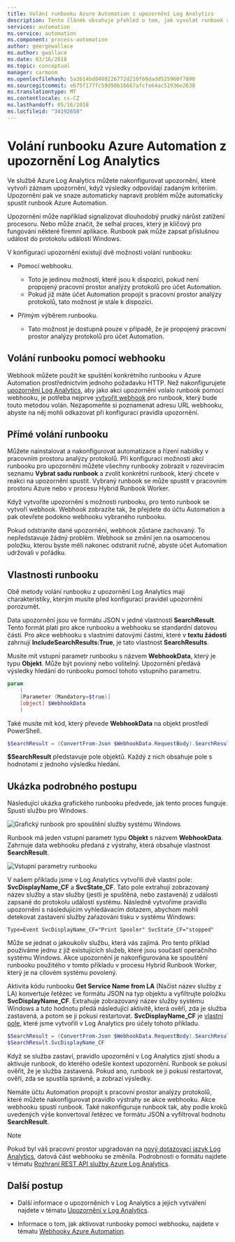 ```yaml
---
title: Volání runbooku Azure Automation z upozornění Log Analytics
description: Tento článek obsahuje přehled o tom, jak vyvolat runbook služby automatizace výstraze analýzy protokolů v Azure.
services: automation
ms.service: automation
ms.component: process-automation
author: georgewallace
ms.author: gwallace
ms.date: 03/16/2018
ms.topic: conceptual
manager: carmonm
ms.openlocfilehash: 5a3b14bd8409226772d210f60dadd525960f7890
ms.sourcegitcommit: eb75f177fc59d90b1b667afcfe64ac51936e2638
ms.translationtype: MT
ms.contentlocale: cs-CZ
ms.lasthandoff: 05/16/2018
ms.locfileid: "34192658"
---
```

# <a name="call-an-azure-automation-runbook-from-a-log-analytics-alert"></a>Volání runbooku Azure Automation z upozornění Log Analytics

Ve službě Azure Log Analytics můžete nakonfigurovat upozornění, které vytvoří záznam upozornění, když výsledky odpovídají zadaným kritériím. Upozornění pak ve snaze automaticky napravit problém může automaticky spustit runbook Azure Automation. 

Upozornění může například signalizovat dlouhodobý prudký nárůst zatížení procesoru. Nebo může značit, že selhal proces, který je klíčový pro fungování některé firemní aplikace. Runbook pak může zapsat příslušnou událost do protokolu událostí Windows.  

V konfiguraci upozornění existují dvě možnosti volání runbooku:

* Pomocí webhooku.
   * Toto je jedinou možností, které jsou k dispozici, pokud není propojený pracovní prostor analýzy protokolů pro účet Automation.
   * Pokud již máte účet Automation propojit s pracovní prostor analýzy protokolů, tato možnost je stále k dispozici.  

* Přímým výběrem runbooku.
   * Tato možnost je dostupná pouze v případě, že je propojený pracovní prostor analýzy protokolů pro účet Automation.

## <a name="calling-a-runbook-by-using-a-webhook"></a>Volání runbooku pomocí webhooku

Webhook můžete použít ke spuštění konkrétního runbooku v Azure Automation prostřednictvím jednoho požadavku HTTP. Než nakonfigurujete [upozornění Log Analytics](../log-analytics/log-analytics-alerts.md#alert-rules), aby jako akci upozornění volalo runbook pomocí webhooku, je potřeba nejprve [vytvořit webhook](automation-webhooks.md#creating-a-webhook) pro runbook, který bude touto metodou volán. Nezapomeňte si poznamenat adresu URL webhooku, abyste na něj mohli odkazovat při konfiguraci pravidla upozornění.   

## <a name="calling-a-runbook-directly"></a>Přímé volání runbooku

Můžete nainstalovat a nakonfigurovat automatizace a řízení nabídky v pracovním prostoru analýzy protokolů. Při konfiguraci možnosti akcí runbooku pro upozornění můžete všechny runbooky zobrazit v rozevíracím seznamu **Vybrat sadu runbook** a zvolit konkrétní runbook, který chcete v reakci na upozornění spustit. Vybraný runbook se může spustit v pracovním prostoru Azure nebo v procesu Hybrid Runbook Worker. 

Když vytvoříte upozornění s možností runbooku, pro tento runbook se vytvoří webhook. Webhook zobrazíte tak, že přejdete do účtu Automation a pak otevřete podokno webhooku vybraného runbooku. 

Pokud odstraníte dané upozornění, webhook zůstane zachovaný. To nepředstavuje žádný problém. Webhook se změní jen na osamocenou položku, kterou byste měli nakonec odstranit ručně, abyste účet Automation udržovali v pořádku.  

## <a name="characteristics-of-a-runbook"></a>Vlastnosti runbooku

Obě metody volání runbooku z upozornění Log Analytics mají charakteristiky, kterým musíte před konfigurací pravidel upozornění porozumět. 

Data upozornění jsou ve formátu JSON v jedné vlastnosti **SearchResult**. Tento formát platí pro akce runbooku a webhooku se standardní datovou částí. Pro akce webhooku s vlastními datovými částmi, které v **textu žádosti** zahrnují **IncludeSearchResults:True**, je tato vlastnost **SearchResults**.

Musíte mít vstupní parametr runbooku s názvem **WebhookData**, který je typu **Objekt**. Může být povinný nebo volitelný. Upozornění předává výsledky hledání do runbooku pomocí tohoto vstupního parametru.

```powershell
param  
    (  
    [Parameter (Mandatory=$true)]  
    [object] $WebhookData  
    )
```
Také musíte mít kód, který převede **WebhookData** na objekt prostředí PowerShell.

```powershell
$SearchResult = (ConvertFrom-Json $WebhookData.RequestBody).SearchResult.value
```

**$SearchResult** představuje pole objektů. Každý z nich obsahuje pole s hodnotami z jednoho výsledku hledání.


## <a name="example-walkthrough"></a>Ukázka podrobného postupu

Následující ukázka grafického runbooku předvede, jak tento proces funguje. Spustí službu pro Windows.

![Grafický runbook pro spouštění služby systému Windows](media/automation-invoke-runbook-from-omsla-alert/automation-runbook-restartservice.png)

Runbook má jeden vstupní parametr typu **Objekt** s názvem **WebhookData**. Zahrnuje data webhooku předaná z výstrahy, která obsahuje vlastnost **SearchResult**.

![Vstupní parametry runbooku](media/automation-invoke-runbook-from-omsla-alert/automation-runbook-restartservice-inputparameter.png)

V našem příkladu jsme v Log Analytics vytvořili dvě vlastní pole: **SvcDisplayName_CF** a **SvcState_CF**. Tato pole extrahují zobrazovaný název služby a stav služby (jestli je spuštěná, nebo zastavená) z události zapsané do protokolu událostí systému. Následně vytvoříme pravidlo upozornění s následujícím vyhledávacím dotazem, abychom mohli detekovat zastavení služby zařazování tisku v systému Windows:

`Type=Event SvcDisplayName_CF="Print Spooler" SvcState_CF="stopped"` 

Může se jednat o jakoukoliv službu, která vás zajímá. Pro tento příklad používáme jednu z již existujících služeb, které jsou součástí operačního systému Windows. Akce upozornění je nakonfigurována ke spouštění runbooku použitého v tomto příkladu v procesu Hybrid Runbook Worker, který je na cílovém systému povolený.   

Aktivita kódu runbooku **Get Service Name from LA** (Načíst název služby z LA) konvertuje řetězec ve formátu JSON na typ objektu a vyfiltrujte položku **SvcDisplayName_CF**. Extrahuje zobrazovaný název služby systému Windows a tuto hodnotu předá následující aktivitě, která ověří, zda je služba zastavená, a potom se ji pokusí restartovat. **SvcDisplayName_CF** je [vlastní pole](../log-analytics/log-analytics-custom-fields.md), které jsme vytvořili v Log Analytics pro účely tohoto příkladu.

```powershell
$SearchResult = (ConvertFrom-Json $WebhookData.RequestBody).SearchResult.value
$SearchResult.SvcDisplayName_CF  
```

Když se služba zastaví, pravidlo upozornění v Log Analytics zjistí shodu a aktivuje runbook, do kterého odešle kontext upozornění. Runbook se pokusí ověřit, že je služba zastavená. Pokud ano, runbook se ji pokusí restartovat, ověří, zda se spustila správně, a zobrazí výsledky.     

Nemáte účtu Automation propojit s pracovní prostor analýzy protokolů, které můžete nakonfigurovat pravidlo výstrahy se akce webhooku. Akce webhooku spustí runbook. Také nakonfiguruje runbook tak, aby podle kroků uvedených výše konvertoval řetězec ve formátu JSON a vyfiltroval hodnotu **SearchResult**.    

>[!NOTE]
> Pokud byl váš pracovní prostor upgradován na [nový dotazovací jazyk Log Analytics](../log-analytics/log-analytics-log-search-upgrade.md), datová část webhooku se změnila. Podrobnosti o formátu najdete v tématu [Rozhraní REST API služby Azure Log Analytics](https://aka.ms/loganalyticsapiresponse).

## <a name="next-steps"></a>Další postup

* Další informace o upozorněních v Log Analytics a jejich vytváření najdete v tématu [Upozornění v Log Analytics](../log-analytics/log-analytics-alerts.md).

* Informace o tom, jak aktivovat runbooky pomocí webhooku, najdete v tématu [Webhooky Azure Automation](automation-webhooks.md).
